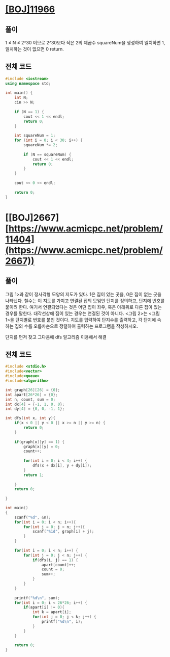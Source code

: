 
# [[BOJ]11966](https://www.acmicpc.net/problem/11966)

## 풀이
1 ≤ N ≤ 2^30 이므로 2^30보다 작은 2의 제곱수 squareNum을 생성하여 일치하면 1, 일치하는 것이 없으면 0 return.

 
## 전체 코드
```C++
#include <iostream>
using namespace std;
 
int main() {
    int N;
    cin >> N;
 
    if (N == 1) {
        cout << 1 << endl;
        return 0;
    }
 
    int squareNum = 1;
    for (int i = 0; i < 30; i++) {
        squareNum *= 2;
        
        if (N == squareNum) {
            cout << 1 << endl;
            return 0;
        }
    }
 
    cout << 0 << endl;
 
    return 0;
}
```



# [[BOJ]2667][https://www.acmicpc.net/problem/11404](https://www.acmicpc.net/problem/2667))

## 풀이

그림 1>과 같이 정사각형 모양의 지도가 있다. 1은 집이 있는 곳을, 0은 집이 없는 곳을 나타낸다. 철수는 이 지도를 가지고 연결된 집의 모임인 단지를 정의하고, 단지에 번호를 붙이려 한다. 여기서 연결되었다는 것은 어떤 집이 좌우, 혹은 아래위로 다른 집이 있는 경우를 말한다. 대각선상에 집이 있는 경우는 연결된 것이 아니다. <그림 2>는 <그림 1>을 단지별로 번호를 붙인 것이다. 지도를 입력하여 단지수를 출력하고, 각 단지에 속하는 집의 수를 오름차순으로 정렬하여 출력하는 프로그램을 작성하시오.

단지를 먼저 찾고 그다음에 dfs 알고리즘 이용해서 해결
## 전체 코드
```C++
#include <stdio.h>
#include<vector>
#include<queue>
#include<algorithm>

int graph[26][26] = {0};
int apart[26*26] = {0};
int n, count, sum = 0;
int dx[4] = {-1, 1, 0, 0};
int dy[4] = {0, 0, -1, 1};

int dfs(int x, int y){
    if(x < 0 || y < 0 || x >= n || y >= n) {
        return 0;
    }
    
    if(graph[x][y] == 1) {
        graph[x][y] = 0;
        count++;
        
        for(int i = 0; i < 4; i++) {
            dfs(x + dx[i], y + dy[i]);
        }
        return 1;
        
    }
    return 0;
    
}

int main()
{
    scanf("%d", &n);
    for(int i = 0; i < n; i++){
        for(int j = 0; j < n; j++){
            scanf("%1d", graph[i] + j);
        }
    }
    
    for(int i = 0; i < n; i++) {
        for(int j = 0; j < n; j++) {
            if(dfs(i, j) == 1) {
                apart[count]++;
                count = 0;
                sum++;
            }
        }
    }
    
    printf("%d\n", sum);
    for(int i = 0; i < 26*26; i++) {
        if(apart[i] != 0){
            int k = apart[i];
            for(int j = 0; j < k; j++) {
                printf("%d\n", i);
            }
        }
    }
    
    return 0;
}

```
